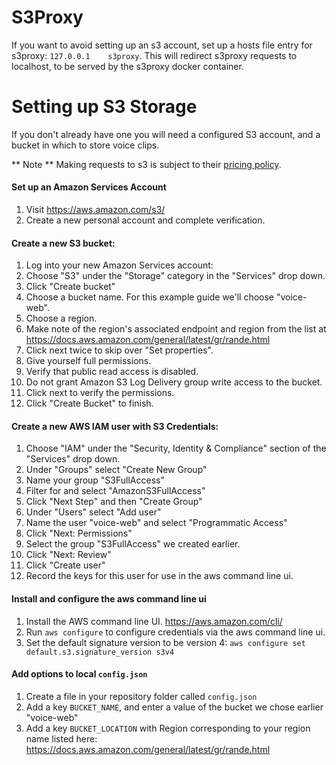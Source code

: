 # S3Proxy

If you want to avoid setting up an s3 account, set up a hosts file entry for s3proxy: `127.0.0.1    s3proxy`. This will redirect s3proxy requests to localhost, to be served by the s3proxy docker container.

# Setting up S3 Storage

If you don't already have one you will need a configured S3 account, and a bucket
in which to store voice clips.

** Note ** Making requests to s3 is subject to their [pricing policy](https://aws.amazon.com/s3/pricing/).

#### Set up an Amazon Services Account

1. Visit https://aws.amazon.com/s3/
2. Create a new personal account and complete verification.

#### Create a new S3 bucket:

1. Log into your new Amazon Services account:
2. Choose "S3" under the "Storage" category in the "Services" drop down.
3. Click "Create bucket"
4. Choose a bucket name. For this example guide we'll choose "voice-web".
5. Choose a region.
6. Make note of the region's associated endpoint and region from the list at https://docs.aws.amazon.com/general/latest/gr/rande.html
7. Click next twice to skip over "Set properties".
8. Give yourself full permissions.
9. Verify that public read access is disabled.
10. Do not grant Amazon S3 Log Delivery group write access to the bucket.
11. Click next to verify the permissions.
12. Click "Create Bucket" to finish.

#### Create a new AWS IAM user with S3 Credentials:

1. Choose "IAM" under the "Security, Identity & Compliance" section of the "Services" drop down.
2. Under "Groups" select "Create New Group"
3. Name your group "S3FullAccess"
4. Filter for and select "AmazonS3FullAccess"
5. Click "Next Step" and then "Create Group"
6. Under "Users" select "Add user"
7. Name the user "voice-web" and select "Programmatic Access"
8. Click "Next: Permissions"
9. Select the group "S3FullAccess" we created earlier.
10. Click "Next: Review"
11. Click "Create user"
12. Record the keys for this user for use in the aws command line ui.

#### Install and configure the aws command line ui

1. Install the AWS command line UI. https://aws.amazon.com/cli/
2. Run `aws configure` to configure credentials via the aws command line ui.
3. Set the default signature version to be version 4: `aws configure set default.s3.signature_version s3v4`

#### Add options to local `config.json`

1. Create a file in your repository folder called `config.json`
2. Add a key `BUCKET_NAME`, and enter a value of the bucket we chose earlier "voice-web"
3. Add a key `BUCKET_LOCATION` with Region corresponding to your region name listed here: https://docs.aws.amazon.com/general/latest/gr/rande.html
